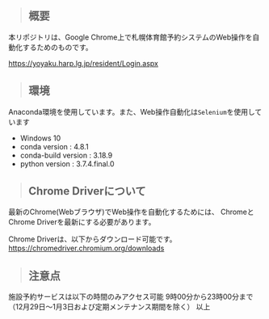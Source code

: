 >## 概要
本リポジトリは、Google Chrome上で札幌体育館予約システムのWeb操作を自動化するためのものです。

https://yoyaku.harp.lg.jp/resident/Login.aspx

>## 環境
Anaconda環境を使用しています。また、Web操作自動化は`Selenium`を使用しています
* Windows 10
* conda version : 4.8.1
* conda-build version : 3.18.9
* python version : 3.7.4.final.0

>## Chrome Driverについて
最新のChrome(Webブラウザ)でWeb操作を自動化するためには、
ChromeとChrome Driverを最新にする必要があります。

Chrome Driverは、以下からダウンロード可能です。
https://chromedriver.chromium.org/downloads

>## 注意点
施設予約サービスは以下の時間のみアクセス可能
9時00分から23時00分まで （12月29日～1月3日および定期メンテナンス期間を除く）
以上
